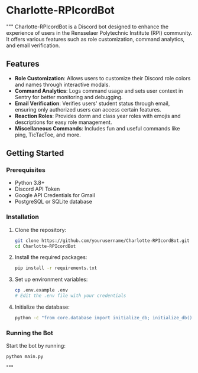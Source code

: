 # Charlotte-RPIcordBot

"""
Charlotte-RPIcordBot is a Discord bot designed to enhance the experience of users in the Rensselaer Polytechnic Institute (RPI) community. It offers various features such as role customization, command analytics, and email verification.

## Features

- **Role Customization**: Allows users to customize their Discord role colors and names through interactive modals.
- **Command Analytics**: Logs command usage and sets user context in Sentry for better monitoring and debugging.
- **Email Verification**: Verifies users' student status through email, ensuring only authorized users can access certain features.
- **Reaction Roles**: Provides dorm and class year roles with emojis and descriptions for easy role management.
- **Miscellaneous Commands**: Includes fun and useful commands like ping, TicTacToe, and more.

## Getting Started

### Prerequisites

- Python 3.8+
- Discord API Token
- Google API Credentials for Gmail
- PostgreSQL or SQLite database

### Installation

1. Clone the repository:
    ```sh
    git clone https://github.com/yourusername/Charlotte-RPIcordBot.git
    cd Charlotte-RPIcordBot
    ```

2. Install the required packages:
    ```sh
    pip install -r requirements.txt
    ```

3. Set up environment variables:
    ```sh
    cp .env.example .env
    # Edit the .env file with your credentials
    ```

4. Initialize the database:
    ```sh
    python -c "from core.database import initialize_db; initialize_db()"
    ```

### Running the Bot

Start the bot by running:
```
python main.py
```
"""